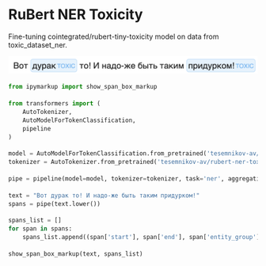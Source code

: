 # RuBert NER Toxicity

Fine-tuning cointegrated/rubert-tiny-toxicity model on data from toxic_dataset_ner.

<img src="img.png" width="700"/>

```python
from ipymarkup import show_span_box_markup

from transformers import (
    AutoTokenizer, 
    AutoModelForTokenClassification, 
    pipeline
)

model = AutoModelForTokenClassification.from_pretrained('tesemnikov-av/rubert-ner-toxicity')
tokenizer = AutoTokenizer.from_pretrained('tesemnikov-av/rubert-ner-toxicity')

pipe = pipeline(model=model, tokenizer=tokenizer, task='ner', aggregation_strategy='average')

text = "Вот дурак то! И надо-же быть таким придурком!"
spans = pipe(text.lower())

spans_list = []
for span in spans:
    spans_list.append((span['start'], span['end'], span['entity_group']))
    
show_span_box_markup(text, spans_list)
```
